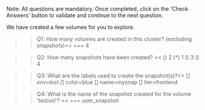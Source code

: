 Note: All questions are mandatory. Once completed, click on the 'Check Answers' button to validate and continue to the next question.


We have created a few volumes for you to explore.

>>Q1: How many volumes are created in this cluster? (excluding snapshots)<< 
=== 4


>>Q2: How many snapshots have been created? << 
() 2 
(*) 1
() 3
() 4


>>Q3: What are the labels used to create the snapshot(s)?<< 
[*] env=test
[*] color=blue
[] name=mysnap
[] tier=frontend 


>>Q4: What is the name of the snapshot created for the volume 'testvol'?  << 
=== user_snapshot
